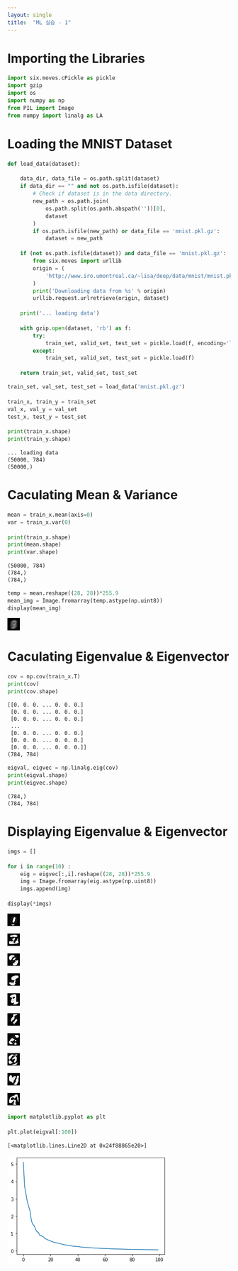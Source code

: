 ```yaml
---
layout: single
title:  "ML 실습 - 1"
---
```


# Importing the Libraries


```python
import six.moves.cPickle as pickle
import gzip
import os
import numpy as np
from PIL import Image
from numpy import linalg as LA
```

# Loading the MNIST Dataset


```python
def load_data(dataset):
    
    data_dir, data_file = os.path.split(dataset)
    if data_dir == "" and not os.path.isfile(dataset):
        # Check if dataset is in the data directory.
        new_path = os.path.join(
            os.path.split(os.path.abspath(''))[0],
            dataset
        )
        if os.path.isfile(new_path) or data_file == 'mnist.pkl.gz':
            dataset = new_path

    if (not os.path.isfile(dataset)) and data_file == 'mnist.pkl.gz':
        from six.moves import urllib
        origin = (
            'http://www.iro.umontreal.ca/~lisa/deep/data/mnist/mnist.pkl.gz'
        )
        print('Downloading data from %s' % origin)
        urllib.request.urlretrieve(origin, dataset)

    print('... loading data')

    with gzip.open(dataset, 'rb') as f:
        try:
            train_set, valid_set, test_set = pickle.load(f, encoding='latin1')
        except:
            train_set, valid_set, test_set = pickle.load(f)

    return train_set, valid_set, test_set
```


```python
train_set, val_set, test_set = load_data('mnist.pkl.gz')

train_x, train_y = train_set
val_x, val_y = val_set
test_x, test_y = test_set

print(train_x.shape)
print(train_y.shape)
```

    ... loading data
    (50000, 784)
    (50000,)
    

# Caculating Mean & Variance


```python
mean = train_x.mean(axis=0)
var = train_x.var(0)

print(train_x.shape)
print(mean.shape)
print(var.shape)
```

    (50000, 784)
    (784,)
    (784,)
    


```python
temp = mean.reshape((28, 28))*255.9
mean_img = Image.fromarray(temp.astype(np.uint8))
display(mean_img)
```


    
![png](/assets/images/ML0/output_7_0.png)
    


# Caculating Eigenvalue & Eigenvector


```python
cov = np.cov(train_x.T)
print(cov)
print(cov.shape)
```

    [[0. 0. 0. ... 0. 0. 0.]
     [0. 0. 0. ... 0. 0. 0.]
     [0. 0. 0. ... 0. 0. 0.]
     ...
     [0. 0. 0. ... 0. 0. 0.]
     [0. 0. 0. ... 0. 0. 0.]
     [0. 0. 0. ... 0. 0. 0.]]
    (784, 784)
    


```python
eigval, eigvec = np.linalg.eig(cov)
print(eigval.shape)
print(eigvec.shape)
```

    (784,)
    (784, 784)
    

# Displaying Eigenvalue & Eigenvector


```python
imgs = []

for i in range(10) :
    eig = eigvec[:,i].reshape((28, 28))*255.9
    img = Image.fromarray(eig.astype(np.uint8))
    imgs.append(img)

display(*imgs)
```


    
![png](/assets/images/ML0/output_12_0.png)
    



    
![png](/assets/images/ML0/output_12_1.png)
    



    
![png](/assets/images/ML0/output_12_2.png)
    



    
![png](/assets/images/ML0/output_12_3.png)
    



    
![png](/assets/images/ML0/output_12_4.png)
    



    
![png](/assets/images/ML0/output_12_5.png)
    



    
![png](/assets/images/ML0/output_12_6.png)
    



    
![png](/assets/images/ML0/output_12_7.png)
    



    
![png](/assets/images/ML0/output_12_8.png)
    



    
![png](/assets/images/ML0/output_12_9.png)
    



```python
import matplotlib.pyplot as plt

plt.plot(eigval[:100])
```




    [<matplotlib.lines.Line2D at 0x24f88865e20>]




    
![png](/assets/images/ML0/output_13_1.png)
    

